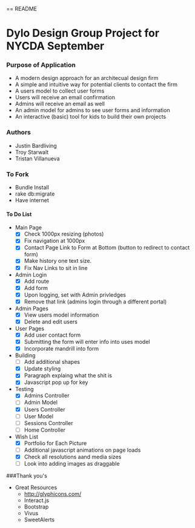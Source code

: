 == README

# Dylo Design Group Project for NYCDA September  



### Purpose of Application
* A modern design approach for an architecual design firm
* A simple and intuitive way for potential clients to contact the firm
* A users model to collect user forms
* Users will receive an email confirmation
* Admins will receive an email as well
* An admin model for admins to see user forms and information
* An interactive (basic) tool for kids to build their own projects

### Authors
* Justin Bardliving
* Troy Starwalt
* Tristan Villanueva 

### To Fork
* Bundle Install
* rake db:migrate
* Have internet

#### To Do List
* Main Page 
	* [x] Check 1000px resizing (photos) 
	* [x] Fix navigation at 1000px 
	* [x] Contact Page Link to Form at Bottom (button to redirect to contact form) 
	* [x] Make history one text size. 
	* [x] Fix Nav Links to sit in line

* Admin Login
	* [x] Add route 
	* [x] Add form 
	* [x] Upon logging, set with Admin privledges 
	* [x] Remove that link (admins login through a different portal) 

* Admin Pages
	* [x] View users model information  
	* [x] Delete and edit users  

* User Pages
	* [x] Add user contact form 
	* [x] Submitting the form will enter info into uses model 
	* [x] Incorporate mandrill into form

* Building
	* [ ] Add additional shapes
	* [x] Update styling
	* [x] Paragraph explaing what the shit is
	* [x] Javascript pop up for key

* Testing
	* [x] Admins Controller
	* [ ] Admin Model
	* [x] Users Controller
	* [ ] User Model
	* [ ] Sessions Controller
	* [ ] Home Controller

* Wish List
	* [x] Portfolio for Each Picture
	* [ ] Additional javascript animations on page loads
	* [x] Check all resolutions aand media sizes
	* [ ] Look into adding images as draggable

###Thank you's
* Great Resources
	* http://glyphicons.com/
	* Interact.js
	* Bootstrap
	* Vivus
	* SweetAlerts